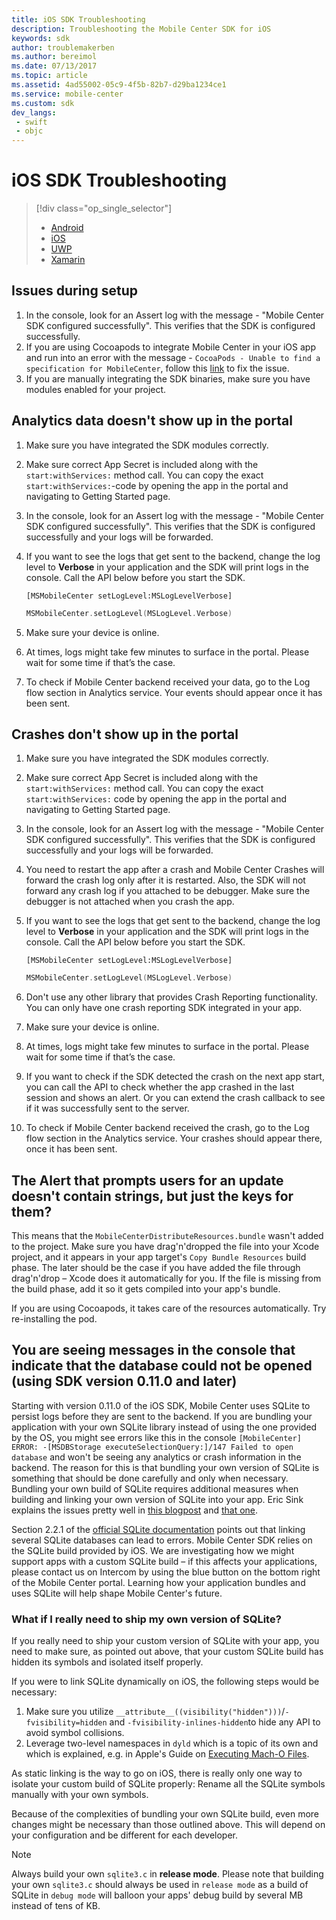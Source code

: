 ```yaml
---
title: iOS SDK Troubleshooting
description: Troubleshooting the Mobile Center SDK for iOS
keywords: sdk
author: troublemakerben
ms.author: bereimol
ms.date: 07/13/2017
ms.topic: article
ms.assetid: 4ad55002-05c9-4f5b-82b7-d29ba1234ce1
ms.service: mobile-center
ms.custom: sdk
dev_langs:  
 - swift
 - objc 
---
```


# iOS SDK Troubleshooting

> [!div class="op_single_selector"]
> * [Android](android.md)
> * [iOS](ios.md)
> * [UWP](uwp.md)
> * [Xamarin](xamarin.md)

## Issues during setup

1. In the console, look for an Assert log with the message - "Mobile Center SDK configured successfully". This verifies that the SDK is configured successfully.
2. If you are using Cocoapods to integrate Mobile Center in your iOS app and run into an error with the message - `CocoaPods - Unable to find a specification for MobileCenter`, follow this [link](http://stackoverflow.com/questions/40785259/cocoapods-unable-to-find-a-specification-for-mobilecenter) to fix the issue.
3. If you are manually integrating the SDK binaries, make sure you have modules enabled for your project.

## Analytics data doesn't show up in the portal

1. Make sure you have integrated the SDK modules correctly.
2. Make sure correct App Secret is included along with the `start:withServices:` method call. You can copy the exact `start:withServices:`-code by opening the app in the portal and navigating to Getting Started page.
3. In the console, look for an Assert log with the message - "Mobile Center SDK configured successfully". This verifies that the SDK is configured successfully and your logs will be forwarded.
4. If you want to see the logs that get sent to the backend, change the log level to **Verbose** in your application and the SDK will print logs in the console. Call the API below before you start the SDK.

  	```objc
  	[MSMobileCenter setLogLevel:MSLogLevelVerbose]
  	```
    ```swift
	MSMobileCenter.setLogLevel(MSLogLevel.Verbose)
	```
	
5. Make sure your device is online.
6. At times, logs might take few minutes to surface in the portal. Please wait for some time if that’s the case.
7. To check if Mobile Center backend received your data, go to the Log flow section in Analytics service. Your events should appear once it has been sent.

## Crashes don't show up in the portal

1. Make sure you have integrated the SDK modules correctly.
2. Make sure correct App Secret is included along with the `start:withServices:` method call. You can copy the exact `start:withServices:` code by opening the app in the portal and navigating to Getting Started page.
3. In the console, look for an Assert log with the message - "Mobile Center SDK configured successfully". This verifies that the SDK is configured successfully and your logs will be forwarded.
4. You need to restart the app after a crash and Mobile Center Crashes will forward the crash log only after it is restarted. Also, the SDK will not forward any crash log if you attached to be debugger. Make sure the debugger is not attached when you crash the app.
5. If you want to see the logs that get sent to the backend, change the log level to **Verbose** in your application and the SDK will print logs in the console. Call the API below before you start the SDK.

	```objc
 	[MSMobileCenter setLogLevel:MSLogLevelVerbose]
 	```
 	```swift
	MSMobileCenter.setLogLevel(MSLogLevel.Verbose)
	```

6. Don't use any other library that provides Crash Reporting functionality. You can only have one crash reporting SDK integrated in your app.
7. Make sure your device is online.
8. At times, logs might take few minutes to surface in the portal. Please wait for some time if that’s the case.
9. If you want to check if the SDK detected the crash on the next app start, you can call the API to check whether the app crashed in the last session and shows an alert. Or you can extend the crash callback to see if it was successfully sent to the server.
10. To check if Mobile Center backend received the crash, go to the Log flow section in the Analytics service. Your crashes should appear there, once it has been sent.

## The Alert that prompts users for an update doesn't contain strings, but just the keys for them?

This means that the `MobileCenterDistributeResources.bundle` wasn't added to the project. Make sure you have drag'n'dropped the file into your Xcode project, and it appears in your app target's `Copy Bundle Resources` build phase. The later should be the case if you have added the file through drag'n'drop – Xcode does it automatically for you. If the file is missing from the build phase, add it so it gets compiled into your app's bundle.

If you are using Cocoapods, it takes care of the resources automatically. Try re-installing the pod.

## You are seeing messages in the console that indicate that the database could not be opened (using SDK version 0.11.0 and later)

Starting with version 0.11.0 of the iOS SDK, Mobile Center uses SQLite to persist logs before they are sent to the backend. If you are bundling your application with your own SQLite library instead of using the one provided by the OS, you might see errors like this in the console `[MobileCenter] ERROR: -[MSDBStorage executeSelectionQuery:]/147 Failed to open database` and won't be seeing any analytics or crash information in the backend. The reason for this is that bundling your own version of SQLite is something that should be done carefully and only when necessary. Bundling your own build of SQLite requires additional measures when building and linking your own version of SQLite into your app. Eric Sink explains the issues pretty well in [this blogpost](http://ericsink.com/entries/sqlite_android_n.html) and [that one](http://ericsink.com/entries/multiple_sqlite_problem.html). 

Section 2.2.1 of the [official SQLite documentation](http://sqlite.org/howtocorrupt.html#multiple_copies_of_sqlite_linked_into_the_same_application) points out that linking several SQLite databases can lead to errors. Mobile Center SDK relies on the SQLite build provided by iOS. We are investigating how we might support apps with a custom SQLite build – if this affects your applications, please contact us on Intercom by using the blue button on the bottom right of the Mobile Center portal. Learning how your application bundles and uses SQLite will help shape Mobile Center's future.

### What if I really need to ship my own version of SQLite?

If you really need to ship your custom version of SQLite with your app, you need to make sure, as pointed out above, that your custom SQLite build has hidden its symbols and isolated itself properly.

If you were to link SQLite dynamically on iOS, the following steps would be necessary: 

1. Make sure you utilize `__attribute__((visibility("hidden")))`/`-fvisibility=hidden` and `-fvisibility-inlines-hidden`to hide any API to avoid symbol collisions.
2. Leverage two-level namespaces in `dyld` which is a topic of its own and which is explained, e.g. in Apple's Guide on [Executing Mach-O Files](https://developer.apple.com/library/content/documentation/DeveloperTools/Conceptual/MachOTopics/1-Articles/executing_files.html).

As static linking is the way to go on iOS, there is really only one way to isolate your custom build of SQLite properly: Rename all the SQLite symbols manually with your own symbols.

Because of the complexities of bundling your own SQLite build, even more changes might be necessary than those outlined above. This will depend on your configuration and be different for each developer.

> [!NOTE]
> Always build your own `sqlite3.c` in **release mode**.
> Please note that building your own `sqlite3.c` should always be used in `release mode` as a build of SQLite in `debug mode` will balloon your apps' debug build by several MB instead of tens of KB.
